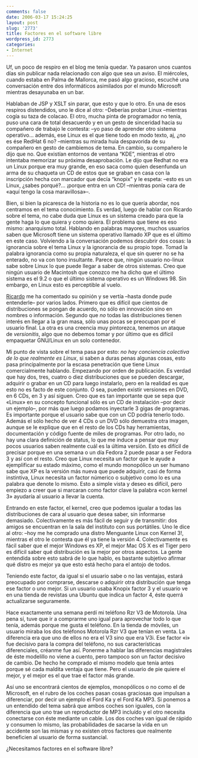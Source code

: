 ```yaml
---
comments: false
date: 2006-03-17 15:24:25
layout: post
slug: '2773'
title: Factores en el software libre
wordpress_id: 2773
categories:
- Internet
---
```


Uf, un poco de respiro en el blog me tenía quedar. Ya pasaron unos cuantos días sin publicar nada relacionado con algo que sea un aviso. El miércoles, cuando estaba en Palma de Mallorca, me pasó algo gracioso, escuché una conversación entre dos informáticos asimilados por el mundo Microsoft mientras desayunaba en un bar.





Hablaban de JSP y XSLT sin parar, que esto y que lo otro. En una de esos respiros distendidos, uno le dice al otro: –Deberías probar Linux –mientras cogía su taza de colacao. El otro, mucha pinta de programador no tenía, puso una cara de total desacuerdo y en un gesto de sinceridad hacia su compañero de trabajo le contesta: –yo paso de aprender otro sistema operativo… además, ese Linux es el que tiene todo en modo texto, aj, ¿no es ése RedHat 6 no? –mientras su mirada  huía despavorida de su compañero en gesto de cambiemos de tema. En cambio, su compañero le dijo que no. Que existían entornos de ventana “KDE”, mientras el otro intentaba memorizar su próxima desaprobación. Le dijo que Redhat no era un Linux porque era muy grande, en eso saca como quien desenfunda un arma de su chaqueta un CD de estos que se graban en casa con la inscripción hecha con marcador que decía “knopix” y le espeta: –esto es un Linux, ¿sabes porqué?... ¡porque entra en un CD! –mientras ponía cara de «aquí tengo la cosa maravillosa»–.



<!-- more -->



Bien, si bien la picaresca de la historia no es lo que quería abordar, nos centramos en el tema conocimiento. Es verdad, luego de hablar con Ricardo sobre el tema, no cabe duda que Linux es un sistema creado para que la gente haga lo que quiera y como quiera. El problema que tiene es eso mismo: anarquismo total. Hablando en palabras mayores, muchos usuarios saben que Microsoft tiene un sistema operativo llamado XP que es el último en este caso. Volviendo a la conversación podemos descubrir dos cosas: la ignorancia sobre el tema Linux y la ignorancia de su propio tope. Tomad la palabra ignorancia como su propia naturaleza, el que sin querer no se ha enterado, no va con tono insultante. Parece que, ningún usuario no-linux sabe sobre Linux lo que puede llegar a saber de otros sistemas. Creo que ningún usuario de Macintosh que conozco me ha dicho que el último sistema es el 9.2 o que el último sistema operativo es un Windows 98. Sin embargo, en Linux esto es perceptible al vuelo.





[Ricardo](http://mnm.uib.es/gallir/) me ha comentado su opinión y se vertía –hasta donde pude entenderle– por varios lados. Primero que es difícil que cientos de distribuciones se pongan de acuerdo, no sólo en innovación sino en nombres o información. Segundo que _no_ todas las distribuciones tienen interés en llegar a la gran masa, sólo unas pocas se preocupan por el usuario final. La otra es una creencia muy pintorezca, tenemos un ataque de _versionitis_, algo que no debemos tomar y por último que es difícil empaquetar GNU/Linux en un solo contenedor.





Mi punto de vista sobre el tema pasa por esto: _no hay conciencia colectiva de lo que realmente es Linux_, si saben a duras penas algunas cosas, esto pasa principalmente por la escasa penetración que tiene Linux comercialmente hablando. Empezando por orden de publicación. Es verdad que hay dos, tres, cuatro o diez distribuciones que se pueden descargar, adquirir o grabar en un CD para luego instalarlo, pero en la realidad es que esto no es facto de este conjunto. O sea, pueden existir versiones en DVD, en 6 CDs, en 3 y así siguen. Creo que es tan importante que se sepa que «Linux» en su concepto funcional sólo es un CD de instalación –por decir un ejemplo–, por más que luego podamos inyectarle 3 gigas de programas. Es importante porque el usuario sabe que con un CD podría tenerlo todo. Además el sólo hecho de ver 4 CDs o un DVD sólo demuestra otra imagen, aunque se le explique que en el resto de los CDs hay herramientas, documentación y código fuente de miles de programas. Por otro lado, no hay una clara definición de status, lo que me induce a pensar que muy pocos usuarios saben realmente cuál es la última versión. Esto es difícil de precisar porque en una semana o un día Fedora 2 puede pasar a ser Fedora 3 y así con el resto. Creo que Linux necesita un factor que le ayude a ejemplificar su estado máximo, como el mundo monopólico un ser humano sabe que XP es la versión más nueva que puede adquirir, casi de forma instintiva, Linux necesita un factor númerico o subjetivo como lo es una palabra que denote lo mismo. Esto a simple vista y deseo es difícil, pero empiezo a creer que si marcaran como factor clave la palabra «con kernel 3» ayudaría al usuario a llevar la cuenta.





Entrando en este factor, el kernel, creo que podemos igualar a todas las distribuciones de cara al usuario que desea saber, sin informarse demasiado. Colectivamente es más fácil de seguir y de transmitir: dos amigos se encuentran en la sala del instituto con sus portátiles. Uno le dice al otro: –hoy me he comprado una distro Menguante Linux con Kernel 3!, mientras el otro le contesta que él ya tiene la versión 4. Colectivamente es fácil saber que el mejor Windows es XP, el mejor Mac OS X es el Tiger pero es difícil saber qué distribución es la mejor por otros aspectos. La gente entendida sobre esto sabrá de lo que hablo, es bastante subjetivo afirmar qué distro es mejor ya que esto está hecho para el antojo de todos.





Teniendo este factor, da igual si el usuario sabe o no las ventajas, estará preocupado por comprarse, descarse o adquirir otra distribución que tenga ese factor o uno mejor. Si un usuario usaba Knopix factor 3 y el usuario ve en una tienda de revistas una Ubuntu que indica un factor 4, éste querrá actualizarse seguramente.





Hace exactamente una semana perdí mi teléfono Rzr V3 de Motorola. Una pena sí, tuve que ir a comprarme uno igual para aprovechar todo lo que tenía, además porque me gusta el teléfono. En la tienda de móviles, un usuario miraba los dos teléfonos Motorola Rzr V3 que tenían en venta. La diferencia era que uno de ellos no era el V3 sino que era V3i. Ese factor «i» fue decisivo para la compra del teléfono, no sus características diferenciales, créanme fue así. Ponerme a hablar las diferencias magistrales de éste modelillo no viene a cuento, pero tampoco son un factor decisivo de cambio. De hecho he comprado el mismo modelo que tenía antes porque sé cada maldita ventaja que tiene. Pero el usuario de pie quiere el mejor, y el mejor es el que trae el factor más grande.





Así uno se encontrará cientos de ejemplos, monopólicos o no como el de Microsoft, en el rubro de los coches pasan cosas graciosas que impulsan a diferenciar, por decir un ejemplo el Ford Ka y el Ford Ka MP3. Si ponemos a un entendido del tema sabrá que ambos coches son iguales, con la diferencia que uno trae un reproductor de MP3 incluído y el otro necesita conectarse con éste mediante un cable. Los dos coches van igual de rápido y consumen lo mismo, las probabilidades de sacarse la vida en un accidente son las mismas y no existen otros factores que realmente beneficien al usuario de forma sustancial.





¿Necesitamos factores en el software libre?

